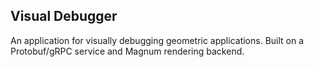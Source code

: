 Visual Debugger
---------------

An application for visually debugging geometric applications. 
Built on a Protobuf/gRPC service and Magnum rendering backend.
